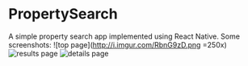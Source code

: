 # PropertySearch
A simple property search app implemented using React Native. Some screenshots:
![top page](http://i.imgur.com/RbnG9zD.png =250x)
![results page](http://i.imgur.com/e5rKAph.png)
![details page](http://i.imgur.com/fc2fPVQ.png)
